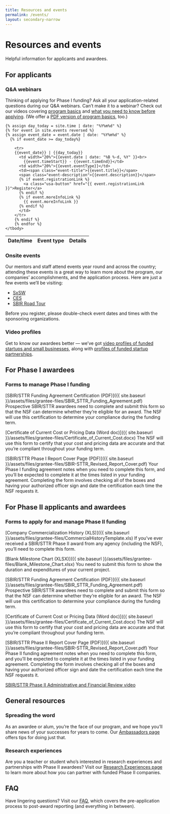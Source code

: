 ```yaml
---
title: Resources and events
permalink: /events/
layout: secondary-narrow
---
```


# Resources and events

Helpful information for applicants and awardees.

## For applicants

### Q&A webinars

Thinking of applying for Phase I funding? Ask all your application-related questions during our Q&A webinars. Can’t make it to a webinar? Check out our videos covering [program basics](https://www.youtube.com/watch?v=1Tm_ToVRpqE) and [what you need to know before applying](https://www.youtube.com/watch?v=-0lhmfczIJ8&feature=youtu.be). (We offer a [PDF version of program basics](https://www.nsf.gov/eng/iip/sbir/documents/About_NSF_SBIR_STTR.pdf), too.)

<table class="usa-table-borderless event-listing">
    <thead>
      <tr>
        <th scope="col">Date/time</th>
        <th scope="col">Event type</th>
        <th scope="col">Details</th>
      </tr>
    </thead>
    <tbody>

    {% assign day_today = site.time | date: "%Y%m%d" %}
    {% for event in site.events reversed %}
    {% assign event_date = event.date | date: "%Y%m%d" %}
      {% if event_date >= day_today%}

        <tr>
        {{event_date}} | {{day_today}}
          <td width="20%">{{event.date | date: "%B %-d, %Y" }}<br>
            {{event.timeStart}} - {{event.timeEnd}}</td>
          <td width="20%">{{event.eventType}}</td>
          <td><span class="event-title">{{event.title}}</span>
          <span class="event-description">{{event.description}}</span>
          {% if event.registrationLink %}
            <a class="usa-button" href="{{ event.registrationLink }}">Register</a>
          {% endif %}
          {% if event.moreInfoLink %}
            {{ event.moreInfoLink }}
          {% endif %}
          </td>
        </tr>
        {% endif %}
        {% endfor %}
    </tbody>
</table>


### Onsite events

Our mentors and staff attend events year round and across the country; attending these events is a great way to learn more about the program, our companies’ accomplishments, and the application process. Here are just a few events we’ll be visiting:

  - [SxSW](http://schedule.sxsw.com/2017/events/OE06311)
  - [CES](http://www.ces.tech/)
  - [SBIR Road Tour](http://www.sbirroadtour.com/)

  Before you register, please double-check event dates and times with the sponsoring organizations.

### Video profiles

Get to know our awardees better — we’ve got [video profiles of funded startups and small businesses](https://www.youtube.com/playlist?list=PLGhBP1C7iCOkPp8yv2I3ZGk16LiMIiikb), along with [profiles of funded startup partnerships](https://www.youtube.com/playlist?list=PLGhBP1C7iCOkmWtgG1BKTZpfMMCDkYY61).

## For Phase I awardees

### Forms to manage Phase I funding

[SBIR/STTR Funding Agreement Certification (PDF)]({{ site.baseurl }}/assets/files/grantee-files/SBIR_STTR_Funding_Agreement.pdf)
Prospective SBIR/STTR awardees need to complete and submit this form so that the NSF can determine whether they’re eligible for an award. The NSF will use this certification to determine your compliance during the funding term.

[Certificate of Current Cost or Pricing Data (Word doc)]({{ site.baseurl }}/assets/files/grantee-files/Certificate_of_Current_Cost.docx)
The NSF will use this form to certify that your cost and pricing data are accurate and that you’re compliant throughout your funding term.

[SBIR/STTR Phase I Report Cover Page (PDF)]({{ site.baseurl }}/assets/files/grantee-files/SBIR-STTR_Revised_Report_Cover.pdf)
Your Phase I funding agreement notes when you need to complete this form, and you’ll be expected to complete it at the times listed in your funding agreement. Completing the form involves checking all of the boxes and having your authorized officer sign and date the certification each time the NSF requests it.

## For Phase II applicants and awardees

### Forms to apply for and manage Phase II funding

[Company Commercialization History (XLS)]({{ site.baseurl }}/assets/files/grantee-files/CommercialHistoryTemplate.xls)
If you’ve ever received a SBIR/STTR Phase II award from any agency (including the NSF), you’ll need to complete this form.

[Blank Milestone Chart (XLSX)]({{ site.baseurl }}/assets/files/grantee-files/Blank_Milestone_Chart.xlsx)
You need to submit this form to show the duration and expenditures of your current project.

[SBIR/STTR Funding Agreement Certification (PDF)]({{ site.baseurl }}/assets/files/grantee-files/SBIR_STTR_Funding_Agreement.pdf)
Prospective SBIR/STTR awardees need to complete and submit this form so that the NSF can determine whether they’re eligible for an award. The NSF will use this certification to determine your compliance during the funding term.

[Certificate of Current Cost or Pricing Data (Word doc)]({{ site.baseurl }}/assets/files/grantee-files/Certificate_of_Current_Cost.docx)
The NSF will use this form to certify that your cost and pricing data are accurate and that you’re compliant throughout your funding term.

[SBIR/STTR Phase II Report Cover Page (PDF)]({{ site.baseurl }}/assets/files/grantee-files/SBIR-STTR_Revised_Report_Cover.pdf)
Your Phase II funding agreement notes when you need to complete this form, and you’ll be expected to complete it at the times listed in your funding agreement. Completing the form involves checking all of the boxes and having your authorized officer sign and date the certification each time the NSF requests it.

[SBIR/STTR Phase II Administrative and Financial Review video](https://www.youtube.com/playlist?list=PLGhBP1C7iCOmI1p5UtqYCXzmUL9SzSApv)

## General resources

### Spreading the word

As an awardee or alum, you’re the face of our program, and we hope you’ll share news of your successes for years to come. Our [Ambassadors page](https://www.nsf.gov/eng/iip/sbir/ambassador.jsp) offers tips for doing just that.

### Research experiences

Are you a teacher or student who’s interested in research experiences and partnerships with Phase II awardees? Visit our [Research Experiences page](https://www.nsf.gov/eng/iip/sbir/portfolio/researchexp.jsp) to learn more about how you can partner with funded Phase II companies.

## FAQ

Have lingering questions? Visit our [FAQ](https://www.nsf.gov/pubs/2017/nsf17071/nsf17071.jsp), which covers the pre-application process to post-award reporting (and everything in between).
